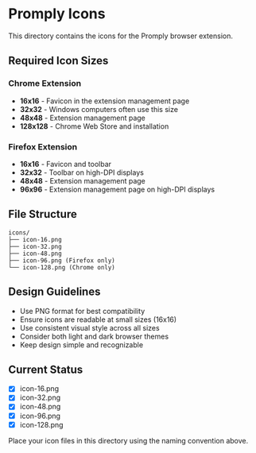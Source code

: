 # Promply Icons

This directory contains the icons for the Promply browser extension.

## Required Icon Sizes

### Chrome Extension

- **16x16** - Favicon in the extension management page
- **32x32** - Windows computers often use this size
- **48x48** - Extension management page
- **128x128** - Chrome Web Store and installation

### Firefox Extension

- **16x16** - Favicon and toolbar
- **32x32** - Toolbar on high-DPI displays
- **48x48** - Extension management page
- **96x96** - Extension management page on high-DPI displays

## File Structure

```plaintext
icons/
├── icon-16.png
├── icon-32.png  
├── icon-48.png
├── icon-96.png (Firefox only)
└── icon-128.png (Chrome only)
```

## Design Guidelines

- Use PNG format for best compatibility
- Ensure icons are readable at small sizes (16x16)
- Use consistent visual style across all sizes
- Consider both light and dark browser themes
- Keep design simple and recognizable

## Current Status

- [x] icon-16.png
- [x] icon-32.png
- [x] icon-48.png
- [x] icon-96.png
- [x] icon-128.png

Place your icon files in this directory using the naming convention above.
